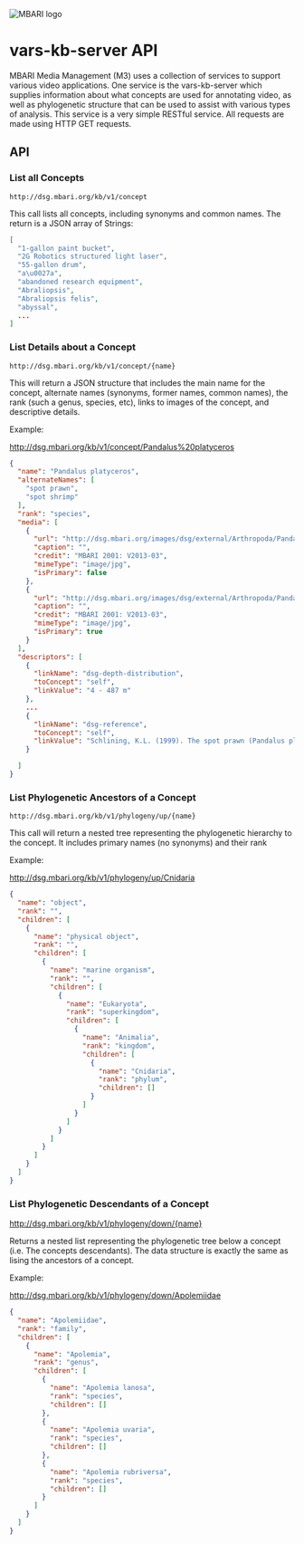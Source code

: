 ![MBARI logo](resources/images/logo-mbari-3b.png)

# vars-kb-server API

MBARI Media Management (M3) uses a collection of services to support various video applications. One service is the vars-kb-server which supplies information about what concepts are used for annotating video, as well as phylogenetic structure that can be used to assist with various types of analysis. This service is a very simple RESTful service. All requests are made using HTTP GET requests.

## API

### List all Concepts

`http://dsg.mbari.org/kb/v1/concept`

This call lists all concepts, including synonyms and common names. The return is a JSON array of Strings:

```json
[
  "1-gallon paint bucket",
  "2G Robotics structured light laser",
  "55-gallon drum",
  "a\u0027a",
  "abandoned research equipment",
  "Abraliopsis",
  "Abraliopsis felis",
  "abyssal",
  ...
]
```

### List Details about a Concept

`http://dsg.mbari.org/kb/v1/concept/{name}`

This will return a JSON structure that includes the main name for the concept, alternate names (synonyms, former names, common names), the rank (such a genus, species, etc), links to images of the concept, and descriptive details.

Example:

<http://dsg.mbari.org/kb/v1/concept/Pandalus%20platyceros>

```json
{
  "name": "Pandalus platyceros",
  "alternateNames": [
    "spot prawn",
    "spot shrimp"
  ],
  "rank": "species",
  "media": [
    {
      "url": "http://dsg.mbari.org/images/dsg/external/Arthropoda/Pandalus_platyceros_02.jpg",
      "caption": "",
      "credit": "MBARI 2001: V2013-03",
      "mimeType": "image/jpg",
      "isPrimary": false
    },
    {
      "url": "http://dsg.mbari.org/images/dsg/external/Arthropoda/Pandalus_platyceros_01.jpg",
      "caption": "",
      "credit": "MBARI 2001: V2013-03",
      "mimeType": "image/jpg",
      "isPrimary": true
    }
  ],
  "descriptors": [
    {
      "linkName": "dsg-depth-distribution",
      "toConcept": "self",
      "linkValue": "4 - 487 m"
    },
	...
    {
      "linkName": "dsg-reference",
      "toConcept": "self",
      "linkValue": "Schlining, K.L. (1999). The spot prawn (Pandalus platyceros Brandt 1851) resource in Carmel Submarine Canyon, California: Aspects of fisheries and habitat associations. M.S. Thesis, California State University, Stanislaus."
    }

  ]
}
```

### List Phylogenetic Ancestors of a Concept

`http://dsg.mbari.org/kb/v1/phylogeny/up/{name}`

This call will return a nested tree representing the phylogenetic hierarchy to the concept. It includes primary names (no synonyms) and their rank

Example:

<http://dsg.mbari.org/kb/v1/phylogeny/up/Cnidaria>

```json
{
  "name": "object",
  "rank": "",
  "children": [
    {
      "name": "physical object",
      "rank": "",
      "children": [
        {
          "name": "marine organism",
          "rank": "",
          "children": [
            {
              "name": "Eukaryota",
              "rank": "superkingdom",
              "children": [
                {
                  "name": "Animalia",
                  "rank": "kingdom",
                  "children": [
                    {
                      "name": "Cnidaria",
                      "rank": "phylum",
                      "children": []
                    }
                  ]
                }
              ]
            }
          ]
        }
      ]
    }
  ]
}
```

### List Phylogenetic Descendants of a Concept

http://dsg.mbari.org/kb/v1/phylogeny/down/{name}

Returns a nested list representing the phylogenetic tree below a concept (i.e. The concepts descendants). The data structure is exactly the same as lising the ancestors of a concept.

Example:

<http://dsg.mbari.org/kb/v1/phylogeny/down/Apolemiidae>

```json
{
  "name": "Apolemiidae",
  "rank": "family",
  "children": [
    {
      "name": "Apolemia",
      "rank": "genus",
      "children": [
        {
          "name": "Apolemia lanosa",
          "rank": "species",
          "children": []
        },
        {
          "name": "Apolemia uvaria",
          "rank": "species",
          "children": []
        },
        {
          "name": "Apolemia rubriversa",
          "rank": "species",
          "children": []
        }
      ]
    }
  ]
}
```